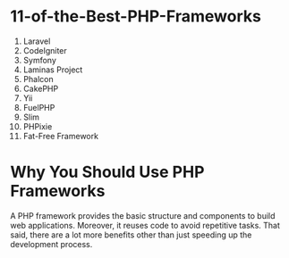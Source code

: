 # 11-of-the-Best-PHP-Frameworks

1. Laravel
2. CodeIgniter
3. Symfony
4. Laminas Project
5. Phalcon
6. CakePHP
7. Yii
8. FuelPHP
9. Slim
10. PHPixie
11. Fat-Free Framework


# Why You Should Use PHP Frameworks

A PHP framework provides the basic structure and components to build web applications.
Moreover, it reuses code to avoid repetitive tasks.
That said, there are a lot more benefits other than just speeding up the development process.
